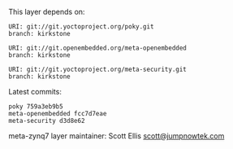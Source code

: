 This layer depends on:

    URI: git://git.yoctoproject.org/poky.git
    branch: kirkstone

    URI: git://git.openembedded.org/meta-openembedded
    branch: kirkstone

    URI: git://git.yoctoproject.org/meta-security.git
    branch: kirkstone

Latest commits:

    poky 759a3eb9b5
    meta-openembedded fcc7d7eae
    meta-security d3d8e62

meta-zynq7 layer maintainer: Scott Ellis <scott@jumpnowtek.com>

